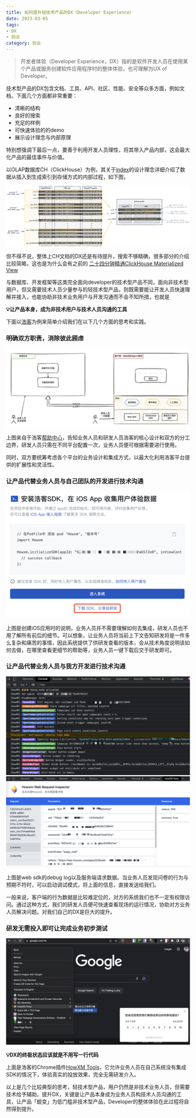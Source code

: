 ```yaml
---
title: 如何提升轻技术产品的DX（Developer Experience）
date: 2023-03-05
tags: 
- DX
- 创业
category: 创业
---
```


> 开发者体验（Developer Experience，DX）指的是软件开发人员在使用某个产品或服务创建软件应用程序时的整体体验，也可理解为UX of Developer。
> 

技术型产品的DX包含文档、工具、API、社区、性能、安全等众多方面，例如文档，下面几个方面都非常重要：

- 清晰的结构
- 良好的搜索
- 充足的样例
- 可快速体验的的demo
- 展示设计理念与内部原理

特别想强调下最后一点，要善于利用开发人员理性，将其带入产品内部，这会最大化产品的最佳事件与价值。

以OLAP数据库CH（ClickHouse）为例，其关于[index](https://clickhouse.com/docs/en/guides/improving-query-performance/sparse-primary-indexes/sparse-primary-indexes-design)的设计理念详细介绍了数据从插入到生成索引到存储方式的内部过程，如下图，

![Untitled](/assets/img/dx-for-light-tech-product/dx-clickhouse.png)

但不得不说，整体上CH文档的DX还是有待提升，搜索不够精确，很多部分的介绍比较简略，这也是为什么会有之前的 [二十四分钟精通ClickHouse Materialized View](https://www.oscarjiang.site/posts/master-clickhouse-mv.html)

与数据库、开发框架等这类完全面向developer的技术型产品不同，面向非技术型用户，但又需要技术人员少量参与的轻技术型产品，则既需要能让开发人员快速理解并接入，也能协助非技术业务用户与开发沟通而不会不知所措，也就是

**💡让产品本身，成为非技术用户与技术人员沟通的工具**

下面以[浩客](https://howxm.com)为例来简单介绍我们在以下几个方面的思考和实践。

### 明确双方职责，消除彼此顾虑
![Untitled](/assets/img/dx-for-light-tech-product/dx-howxm1.png)


上图来自于浩客[帮助中心](https://howxm.com/help/articles/x-sdk-intro)，告知业务人员和研发人员浩客的核心设计和双方的分工边界，研发人员只需在不同平台配置一次，业务人员便可根据需要进行使用。

同时，双方要统筹考虑各个平台的业务设计和集成方式，以最大化利用浩客平台提供的扩展性和灵活性。

### 让产品代替业务人员与自己团队的开发进行技术沟通

![Untitled](/assets/img/dx-for-light-tech-product/dx-howxm2.png)

上图是创建iOS应用时的说明，业务人员并不需要理解如何去集成，研发人员也不用了解所有前后的细节。可以想象，让业务人员将当前上下文告知研发将是一件多么复杂和痛苦的事情，因此系统提供了供研发查看的版本，会从技术角度说明该如何去做，在哪里查看更细节的帮助等，业务人员一键下载后交于研发即可。

### 让产品代替业务人员与我方开发进行技术沟通

![Untitled](/assets/img/dx-for-light-tech-product/dx-chrome-extension1.png)
![Untitled](/assets/img/dx-for-light-tech-product/dx-chrome-extension2.png)

上图是web sdk的debug log以及服务端请求数据。当业务人员发现问卷的行为与预期不符时，可以启动调试模式，将上面的信息，直接发送给我们。

一般来说，客户端的行为数据是比较难定位的，对方的系统我们也不一定有权限访问。通过这种方式，我们的研发人员便可快速查看现场的运行情况，协助对方业务人员解决问题。对我们自己的DX是巨大的提升。

### 研发无需投入即可让完成业务初步测试
![Untitled](/assets/img/dx-for-light-tech-product/dx-chrome-extension3.png)


**💡DX的终极状态应该就是不用写一行代码**

上面是浩客的Chrome插件[HowXM Tools](https://chrome.google.com/webstore/detail/howxm-tools/anhinnebdhplihakagdjmdpfdhnbnhhk)，它允许业务人员在自己系统没有集成SDK的情况下，体验真实的投放效果，完全无需研发介入。


以上是几个比较典型的思考，轻技术型产品，用户仍然是非技术业务人员，但需要技术给予辅助。提升DX，关键是让产品本身成为业务人员构技术人员沟通的工具，让产品「蜕变」为低门槛非技术型产品，Developer的整体体验在此过程将自然得到提升。